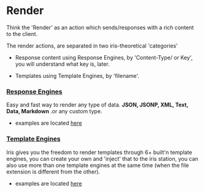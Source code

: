 # Render

Think the 'Render'  as an action which sends\/responses with a rich content to the client.

The render actions, are separated in two iris-theoretical 'categories'

* Response content using Response Engines, by 'Content-Type\/ or Key', you will understand what key is, later.

* Templates using Template Engines, by 'filename'.


### [Response Engines](/response-engines.md)

Easy and fast way to render any type of data. **JSON, JSONP, XML, Text, Data, Markdown** .or any custom type. 

- examples are located [here](https://github.com/iris-contrib/examples/tree/master/response_engines/)

### [Template Engines](/template-engines.md)

Iris gives you the freedom to render templates through 6+ built'n template engines, you can create your own and 'inject' that to the iris station, you can also use more than one template engines at the same time \(when the file extension is different from the other\). 

- examples are located [here](https://github.com/iris-contrib/examples/tree/master/template_engines/) 

